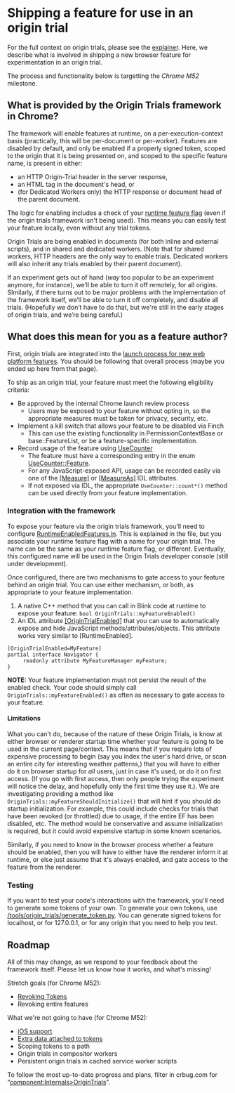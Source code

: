 # Shipping a feature for use in an origin trial

For the full context on origin trials, please see the [explainer](explainer.md). Here, we describe what is involved in shipping a new browser feature for experimentation in an origin trial.

The process and functionality below is targetting the _Chrome M52_ milestone.

## What is provided by the Origin Trials framework in Chrome?

The framework will enable features at runtime, on a per-execution-context basis (practically, this will be per-document or per-worker). Features are disabled by default, and only be enabled if a properly signed token, scoped to the origin that it is being presented on, and scoped to the specific feature name, is present in either:

- an HTTP Origin-Trial header in the server response,
- an HTML <META> tag in the document's head, or
- (for Dedicated Workers only) the HTTP response or document head of the parent document. 

The logic for enabling includes a check of your [runtime feature flag](http://dev.chromium.org/blink/runtime-enabled-features) (even if the origin trials framework isn't being used). This means you can easily test your feature locally, even without any trial tokens.

Origin Trials are being enabled in documents (for both inline and external scripts), and in shared and dedicated workers. (Note that for shared workers, HTTP headers are the only way to enable trials. Dedicated workers will also inherit any trials enabled by their parent document).

If an experiment gets out of hand (*way* too popular to be an experiment anymore, for instance),  we’ll be able to turn it off remotely, for all origins. SImilarly, if there turns out to be major problems with the implementation of the framework itself, we’ll be able to turn it off completely, and disable all trials. (Hopefully we don’t have to do that, but we're still in the early stages of origin trials, and we’re being careful.)

## What does this mean for you as a feature author?

First, origin trials are integrated into the [launch process for new web platform features](http://www.chromium.org/blink#launch-process). You should be following that overall process (maybe you ended up here from that page).

To ship as an origin trial, your feature must meet the following eligibility criteria:
- Be approved by the internal Chrome launch review process
  - Users may be exposed to your feature without opting in, so the appropriate measures must be taken for privacy, security, etc.
- Implement a kill switch that allows your feature to be disabled via Finch
  - This can use the existing functionality in PermissionContextBase or base::FeatureList, or be a feature-specific implementation.
- Record usage of the feature using [UseCounter](https://code.google.com/p/chromium/codesearch#chromium/src/third_party/WebKit/Source/core/frame/UseCounter.h)
  - The feature must have a corresponding entry in the enum [UseCounter::Feature](https://code.google.com/p/chromium/codesearch#chromium/src/third_party/WebKit/Source/core/frame/UseCounter.h&q=%22enum%20Feature%22&sq=package:chromium&type=cs&l=65).
  - For any JavaScript-exposed API, usage can be recorded easily via one of the [\[Measure\]](https://chromium.googlesource.com/chromium/src/+/master/third_party/WebKit/Source/bindings/IDLExtendedAttributes.md#Measure-m_a_c) or [\[MeasureAs\]](https://chromium.googlesource.com/chromium/src/+/master/third_party/WebKit/Source/bindings/IDLExtendedAttributes.md#MeasureAs-m_a_c) IDL attributes.
  - If not exposed via IDL, the appropriate `UseCounter::count*()` method can be used directly from your feature implementation.

### Integration with the framework
To expose your feature via the origin trials framework, you’ll need to configure [RuntimeEnabledFeatures.in](https://code.google.com/p/chromium/codesearch#chromium/src/third_party/WebKit/Source/platform/RuntimeEnabledFeatures.in).  This is explained in the file, but you associate your runtime feature flag with a name for your origin trial.  The name can be the same as your runtime feature flag, or different.  Eventually, this configured name will be used in the Origin Trials developer console (still under development).

Once configured, there are two mechanisms to gate access to your feature behind an origin trial. You can use either mechanism, or both, as appropriate to your feature implementation.

1. A native C++ method that you can call in Blink code at runtime to expose your feature: `bool OriginTrials::myFeatureEnabled()`
2. An IDL attribute [\[OriginTrialEnabled\]](https://chromium.googlesource.com/chromium/src/+/master/third_party/WebKit/Source/bindings/IDLExtendedAttributes.md#OriginTrialEnabled-i_m_a_c) that you can use to automatically expose and hide JavaScript methods/attributes/objects. This attribute works very similar to \[RuntimeEnabled\].
```
[OriginTrialEnabled=MyFeature]
partial interface Navigator {
     readonly attribute MyFeatureManager myFeature;
}
```

**NOTE:** Your feature implementation must not persist the result of the enabled check. Your code should simply call `OriginTrials::myFeatureEnabled()` as often as necessary to gate access to your feature.
  

#### Limitations
What you can't do, because of the nature of these Origin Trials, is know at either browser or renderer startup time whether your feature is going to be used in the current page/context. This means that if you require lots of expensive processing to begin (say you index the user's hard drive, or scan an entire city for interesting weather patterns,) that you will have to either do it on browser startup for *all* users, just in case it's used, or do it on first access. (If you go with first access, then only people trying the experiment will notice the delay, and hopefully only the first time they use it.). We are investigating providing a method like `OriginTrials::myFeatureShouldInitialize()` that will hint if you should do startup initialization.  For example, this could include checks for trials that have been revoked (or throttled) due to usage, if the entire EF has been disabled, etc.  The method would be conservative and assume initialization is required, but it could avoid expensive startup in some known scenarios.

Similarly, if you need to know in the browser process whether a feature should be enabled, then you will have to either have the renderer inform it at runtime, or else just assume that it's always enabled, and gate access to the feature from the renderer.

### Testing
If you want to test your code's interactions with the framework, you'll need to generate some tokens of your own. To generate your own tokens, use [/tools/origin_trials/generate_token.py](https://code.google.com/p/chromium/codesearch#chromium/src/tools/origin_trials/generate_token.py).
You can generate signed tokens for localhost, or for 127.0.0.1, or for any origin that you need to help you test.

## Roadmap
All of this may change, as we respond to your feedback about the framework itself. Please let us know how it works, and what's missing!

Stretch goals (for Chrome M52):
- [Revoking Tokens](https://code.google.com/p/chromium/issues/detail?id=582042)
- Revoking entire features

What we're not going to have (for Chrome M52):
- [iOS support](https://code.google.com/p/chromium/issues/detail?id=582056)
- [Extra data attached to tokens](https://code.google.com/p/chromium/issues/detail?id=582060)
- Scoping tokens to a path
- Origin trials in compositor workers
- Persistent origin trials in cached service worker scripts

To follow the most up-to-date progress and plans, filter in crbug.com for “[component:Internals>OriginTrials](https://bugs.chromium.org/p/chromium/issues/list?q=component:Internals%3EOriginTrials)”.
